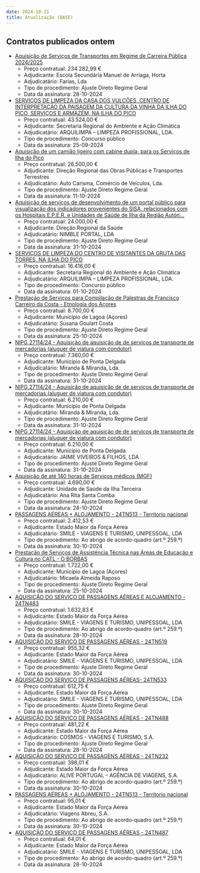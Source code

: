 ```yaml
---
date: 2024-10-31
title: Atualização (BASE)
---
```

## Contratos publicados ontem

* [Aquisição de Serviços de Transportes em Regime de Carreira Pública 2024/2025](https://www.base.gov.pt/Base4/pt/detalhe/?type=contratos&id=11003119)
  * Preço contratual: 234.282,99 €
  * Adjudicante: Escola Secundária Manuel de Arriaga, Horta
  * Adjudicatário: Farias, Lda
  * Tipo de procedimento: Ajuste Direto Regime Geral
  * Data da assinatura: 28-10-2024
* [SERVIÇOS DE LIMPEZA DA CASA DOS VULCÕES, CENTRO DE INTERPRETAÇÃO DA PAISAGEM DA CULTURA DA VINHA DA ILHA DO PICO, SERVIÇOS E ARMAZÉM, NA ILHA DO PICO](https://www.base.gov.pt/Base4/pt/detalhe/?type=contratos&id=11001763)
  * Preço contratual: 43.524,00 €
  * Adjudicante: Secretaria Regional do Ambiente e Ação Climática
  * Adjudicatário: ARQUILIMPA – LIMPEZA PROFISSIONAL, LDA.
  * Tipo de procedimento: Concurso público
  * Data da assinatura: 25-09-2024
* [Aquisição de um camião ligeiro com cabine dupla, para os Serviços de Ilha do Pico](https://www.base.gov.pt/Base4/pt/detalhe/?type=contratos&id=11002209)
  * Preço contratual: 26.500,00 €
  * Adjudicante: Direção Regional das Obras Públicas e Transportes Terrestres
  * Adjudicatário: Auto Carisma, Comércio de Veículos, Lda.
  * Tipo de procedimento: Ajuste Direto Regime Geral
  * Data da assinatura: 11-10-2024
* [Aquisição de serviços de desenvolvimento de um portal público para visualização dos indicadores provenientes do SISA, relacionados com os Hospitais E.P.E.R. e Unidades de Saúde de Ilha da Região Autón...](https://www.base.gov.pt/Base4/pt/detalhe/?type=contratos&id=11003205)
  * Preço contratual: 24.000,00 €
  * Adjudicante: Direção Regional da Saúde
  * Adjudicatário: NIMBLE PORTAL, LDA
  * Tipo de procedimento: Ajuste Direto Regime Geral
  * Data da assinatura: 31-10-2024
* [SERVIÇOS DE LIMPEZA DO CENTRO DE VISITANTES DA GRUTA DAS TORRES, NA ILHA DO PICO](https://www.base.gov.pt/Base4/pt/detalhe/?type=contratos&id=11001736)
  * Preço contratual: 16.416,00 €
  * Adjudicante: Secretaria Regional do Ambiente e Ação Climática
  * Adjudicatário: ARQUILIMPA – LIMPEZA PROFISSIONAL, LDA.
  * Tipo de procedimento: Concurso público
  * Data da assinatura: 01-10-2024
* [Prestação de Serviços para Compilação de Palestras de Francisco Carreiro da Costa - Etnologia dos Açores](https://www.base.gov.pt/Base4/pt/detalhe/?type=contratos&id=11002417)
  * Preço contratual: 8.700,00 €
  * Adjudicante: Município de Lagoa (Açores)
  * Adjudicatário: Susana Goulart Costa
  * Tipo de procedimento: Ajuste Direto Regime Geral
  * Data da assinatura: 25-10-2024
* [NIPG 27114/24 - Aquisição de aquisição de de serviços de transporte de mercadorias (aluguer de viatura com condutor)](https://www.base.gov.pt/Base4/pt/detalhe/?type=contratos&id=11002479)
  * Preço contratual: 7.360,00 €
  * Adjudicante: Município de Ponta Delgada
  * Adjudicatário: Miranda & Miranda, Lda.
  * Tipo de procedimento: Ajuste Direto Regime Geral
  * Data da assinatura: 31-10-2024
* [NIPG 27114/24 - Aquisição de aquisição de de serviços de transporte de mercadorias (aluguer de viatura com condutor)](https://www.base.gov.pt/Base4/pt/detalhe/?type=contratos&id=11002486)
  * Preço contratual: 6.210,00 €
  * Adjudicante: Município de Ponta Delgada
  * Adjudicatário: Miranda & Miranda, Lda.
  * Tipo de procedimento: Ajuste Direto Regime Geral
  * Data da assinatura: 31-10-2024
* [NIPG 27114/24 - Aquisição de aquisição de de serviços de transporte de mercadorias (aluguer de viatura com condutor)](https://www.base.gov.pt/Base4/pt/detalhe/?type=contratos&id=11002572)
  * Preço contratual: 6.210,00 €
  * Adjudicante: Município de Ponta Delgada
  * Adjudicatário: JAIME VIVEIROS & FILHOS, LDA
  * Tipo de procedimento: Ajuste Direto Regime Geral
  * Data da assinatura: 31-10-2024
* [Aquisição de até 140 horas de Serviços médicos (MGF)](https://www.base.gov.pt/Base4/pt/detalhe/?type=contratos&id=11001947)
  * Preço contratual: 4.690,00 €
  * Adjudicante: Unidade de Saúde da Ilha Terceira
  * Adjudicatário: Ana Rita Santa Comba
  * Tipo de procedimento: Ajuste Direto Regime Geral
  * Data da assinatura: 24-10-2024
* [PASSAGENS AÉREAS + ALOJAMENTO - 24TN513 - Territorio nacional](https://www.base.gov.pt/Base4/pt/detalhe/?type=contratos&id=11001376)
  * Preço contratual: 2.412,53 €
  * Adjudicante: Estado Maior da Força Aérea
  * Adjudicatário: SMILE - VIAGENS E TURISMO, UNIPESSOAL, LDA
  * Tipo de procedimento: Ao abrigo de acordo-quadro (art.º 259.º)
  * Data da assinatura: 30-10-2024
* [Prestação de Serviços de Assistência Técnica nas Áreas de Educação e Cultura no CATL - O BORBAS](https://www.base.gov.pt/Base4/pt/detalhe/?type=contratos&id=11002253)
  * Preço contratual: 1.722,00 €
  * Adjudicante: Município de Lagoa (Açores)
  * Adjudicatário: Micaela Almeida Raposo
  * Tipo de procedimento: Ajuste Direto Regime Geral
  * Data da assinatura: 25-10-2024
* [AQUISIÇÃO DO SERVIÇO DE PASSAGENS AÉREAS E ALOJAMENTO - 24TN483](https://www.base.gov.pt/Base4/pt/detalhe/?type=contratos&id=11001340)
  * Preço contratual: 1.632,83 €
  * Adjudicante: Estado Maior da Força Aérea
  * Adjudicatário: SMILE - VIAGENS E TURISMO, UNIPESSOAL, LDA
  * Tipo de procedimento: Ao abrigo de acordo-quadro (art.º 259.º)
  * Data da assinatura: 28-10-2024
* [AQUISIÇÃO DO SERVIÇO DE PASSAGENS AÉREAS - 24TN519](https://www.base.gov.pt/Base4/pt/detalhe/?type=contratos&id=11001628)
  * Preço contratual: 955,32 €
  * Adjudicante: Estado Maior da Força Aérea
  * Adjudicatário: SMILE - VIAGENS E TURISMO, UNIPESSOAL, LDA
  * Tipo de procedimento: Ajuste Direto Regime Geral
  * Data da assinatura: 30-10-2024
* [AQUISIÇÃO DO SERVIÇO DE PASSAGENS AÉREAS- 24TN533](https://www.base.gov.pt/Base4/pt/detalhe/?type=contratos&id=11001775)
  * Preço contratual: 612,75 €
  * Adjudicante: Estado Maior da Força Aérea
  * Adjudicatário: SMILE - VIAGENS E TURISMO, UNIPESSOAL, LDA
  * Tipo de procedimento: Ajuste Direto Regime Geral
  * Data da assinatura: 30-10-2024
* [AQUISIÇÃO DO SERVIÇO DE PASSAGENS AÉREAS - 24TN488](https://www.base.gov.pt/Base4/pt/detalhe/?type=contratos&id=11001323)
  * Preço contratual: 481,22 €
  * Adjudicante: Estado Maior da Força Aérea
  * Adjudicatário: COSMOS - VIAGENS E TURISMO, S.A.
  * Tipo de procedimento: Ajuste Direto Regime Geral
  * Data da assinatura: 28-10-2024
* [AQUISIÇÃO DO SERVIÇO DE PASSAGENS AÉREAS - 24TN232](https://www.base.gov.pt/Base4/pt/detalhe/?type=contratos&id=11001700)
  * Preço contratual: 398,01 €
  * Adjudicante: Estado Maior da Força Aérea
  * Adjudicatário: ALIVE PORTUGAL - AGÊNCIA DE VIAGENS, S.A.
  * Tipo de procedimento: Ao abrigo de acordo-quadro (art.º 259.º)
  * Data da assinatura: 30-10-2024
* [PASSAGENS AÉREAS + ALOJAMENTO - 24TN513 - Territorio nacional](https://www.base.gov.pt/Base4/pt/detalhe/?type=contratos&id=11001413)
  * Preço contratual: 95,01 €
  * Adjudicante: Estado Maior da Força Aérea
  * Adjudicatário: Viagens Abreu, S.A.
  * Tipo de procedimento: Ao abrigo de acordo-quadro (art.º 259.º)
  * Data da assinatura: 30-10-2024
* [AQUISIÇÃO DO SERVIÇO DE PASSAGENS AÉREAS - 24TN487](https://www.base.gov.pt/Base4/pt/detalhe/?type=contratos&id=11001327)
  * Preço contratual: 64,01 €
  * Adjudicante: Estado Maior da Força Aérea
  * Adjudicatário: SMILE - VIAGENS E TURISMO, UNIPESSOAL, LDA
  * Tipo de procedimento: Ao abrigo de acordo-quadro (art.º 259.º)
  * Data da assinatura: 28-10-2024

